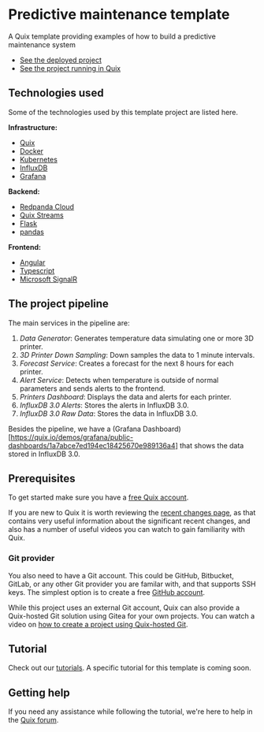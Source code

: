# Predictive maintenance template

A Quix template providing examples of how to build a predictive maintenance system

* [See the deployed project](https://portal.platform.quix.io/pipeline?workspace=demo-predictivemaintenance-dev&token=pat-1bb3d78414e049a09ab6a9a6a9f9f7eb)
* [See the project running in Quix](https://dash-demo-predictivemaintenance-dev.deployments.quix.io/)

## Technologies used

Some of the technologies used by this template project are listed here.

**Infrastructure:** 

* [Quix](https://quix.io/)
* [Docker](https://www.docker.com/)
* [Kubernetes](https://kubernetes.io/)
* [InfluxDB](https://www.influxdata.com/products/influxdb/)
* [Grafana](https://grafana.com/grafana/)

**Backend:** 

* [Redpanda Cloud](https://redpanda.com/redpanda-cloud)
* [Quix Streams](https://github.com/quixio/quix-streams)
* [Flask](https://flask.palletsprojects.com/en/2.3.x/#)
* [pandas](https://pandas.pydata.org/docs/reference/api/pandas.DataFrame.html)

**Frontend:**

* [Angular](https://angular.io/)
* [Typescript](https://www.typescriptlang.org/)
* [Microsoft SignalR](https://learn.microsoft.com/en-us/aspnet/signalr/)

## The project pipeline

The main services in the pipeline are:

1. *Data Generator*: Generates temperature data simulating one or more 3D printer.
2. *3D Printer Down Sampling*: Down samples the data to 1 minute intervals.
3. *Forecast Service*: Creates a forecast for the next 8 hours for each printer.
4. *Alert Service*: Detects when temperature is outside of normal parameters and sends alerts to the frontend.
5. *Printers Dashboard*: Displays the data and alerts for each printer.
6. *InfluxDB 3.0 Alerts*: Stores the alerts in InfluxDB 3.0.
7. *InfluxDB 3.0 Raw Data*: Stores the data in InfluxDB 3.0.

Besides the pipeline, we have a (Grafana Dashboard)[https://quix.io/demos/grafana/public-dashboards/1a7abce7ed194ec18425670e989136a4]
that shows the data stored in InfluxDB 3.0.

## Prerequisites

To get started make sure you have a [free Quix account](https://portal.platform.quix.io/self-sign-up).

If you are new to Quix it is worth reviewing the [recent changes page](https://quix.io/docs/platform/changes.html), 
as that contains very useful information about the significant recent changes, and also has a number of useful videos you can watch to gain familiarity with Quix.

### Git provider

You also need to have a Git account. This could be GitHub, Bitbucket, GitLab, or any other Git provider you are familar with, and that supports SSH keys. The simplest option is to create a free [GitHub account](https://github.com).

While this project uses an external Git account, Quix can also provide a Quix-hosted Git solution using Gitea for your own projects. You can watch a video on [how to create a project using Quix-hosted Git](https://www.loom.com/share/b4488be244834333aec56e1a35faf4db?sid=a9aa124a-a2b0-45f1-a756-11b4395d0efc).

## Tutorial

Check out our [tutorials](https://quix.io/docs/platform/tutorials/).
A specific tutorial for this template is coming soon.



## Getting help

If you need any assistance while following the tutorial, we're here to help in the [Quix forum](https://forum.quix.io/).
